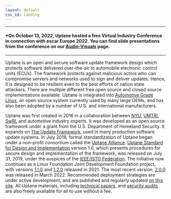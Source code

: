 ```yaml
---
layout: default
css_id: landing
---
```


----
#### *On October 13, 2022, Uptane hosted a free Virtual Industry Conference in connection with escar Europe 2022. You can find slide presentations from the conference on our [Audio-Visuals](https://uptane.github.io/audio.html) page.
----

Uptane is an open and secure software update framework design which protects software delivered over-the-air to
automobile electronic control units (ECUs).  The framework protects against malicious actors who can
compromise servers and networks used to sign and deliver updates.  Hence, it is designed to be resilient even to the best efforts of nation state
attackers. There are multiple different free open source and closed source
implementations available.  Uptane is integrated into [Automotive Grade Linux](https://www.automotivelinux.org/),
an open source system currently used by many large OEMs, and has also been adopted by a number of U.S. and international manufacturers.

Uptane was first created in 2016 in a collaboration between [NYU](https://engineering.nyu.edu/), [UMTRI](https://www.umtri.umich.edu/), [SwRI](https://www.swri.org/), and automotive industry experts. It was developed as an open source framework under a grant from the U.S. Department of Homeland Security. It expands on [The Update Framework](https://theupdateframework.io/), used in many production software update systems. In July 2018, formal standardization of Uptane began under a non-profit consortium called the [Uptane
Alliance](https://ieee-isto.org/member_programs/uptane-alliance/). [Uptane Standard for Design and Implementation](https://github.com/uptane/uptane-standard/releases/download/1.0.0/ieee-isto-6100.1.0.0.uptane-standard.html) version 1.0, which presents procedures for secure design and implementation of the framework, was released on July 31, 2019, under the auspices of the [IEEE/ISTO Federation](https://ieee-isto.org/). The initiative now
continues as a Linux Foundation Joint Development Foundation project, with versions [1.1.0](/papers/uptane-standard.1.1.0.html) and [1.2.0](/papers/uptane-standard.1.2.0.html) released in 2021. The most recent version, [2.0.0](/papers/uptane-standard.2.0.0.html) was released in March 2022. Recommended deployment strategies are under active development, and are published and regularly updated [on this site](/deployment-considerations/index.html). All Uptane materials, including [technical papers](https://uptane.github.io/publications.html), and
[security audits](https://uptane.github.io/audits.html) are also freely available for all to use without a fee.

